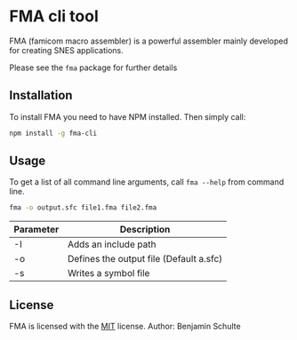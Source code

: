 FMA cli tool
============

FMA (famicom macro assembler) is a powerful assembler mainly developed for creating
SNES applications.

Please see the `fma` package for further details

Installation
------------

To install FMA you need to have NPM installed. Then simply call:

```bash
npm install -g fma-cli
```

Usage
-----

To get a list of all command line arguments, call `fma --help` from command line.

```bash
fma -o output.sfc file1.fma file2.fma
```

| Parameter | Description |
| --------- | ----------- |
| -I <path> | Adds an include path |
| -o <file> | Defines the output file (Default a.sfc) |
| -s <file> | Writes a symbol file |


License
-------

FMA is licensed with the [MIT](./LICENSE.md) license. Author: Benjamin Schulte

